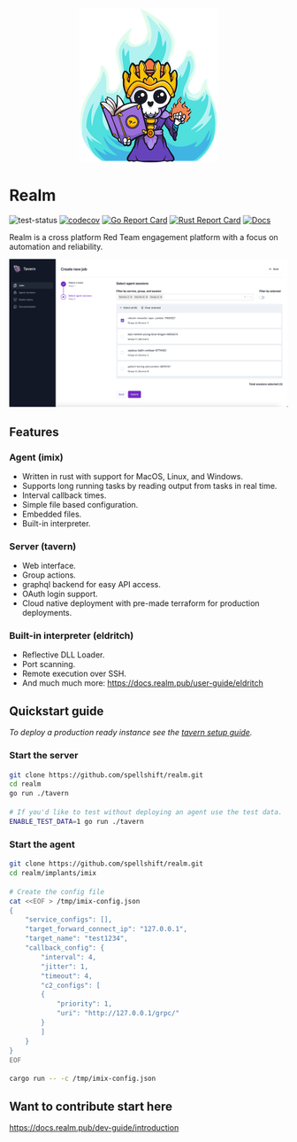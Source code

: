 
<div align="center">
 <img src="./docs/assets/img/realm_250px.png">
</div>

# Realm

![test-status](https://github.com/spellshift/realm/actions/workflows/tests.yml/badge.svg?branch=main)
[![codecov](https://codecov.io/github/spellshift/realm/branch/main/graph/badge.svg?token=KSRPHYDIE4)](https://app.codecov.io/github/spellshift/realm)
[![Go Report Card](https://goreportcard.com/badge/github.com/spellshift/realm)](https://goreportcard.com/report/github.com/spellshift/realm)
[![Rust Report Card](https://rust-reportcard.xuri.me/badge/github.com/spellshift/realm)](https://rust-reportcard.xuri.me/report/github.com/spellshift/realm)
[![Docs](https://img.shields.io/badge/read%20our-docs-informational)](https://docs.realm.pub/)

Realm is a cross platform Red Team engagement platform with a focus on automation and reliability.

![realm-logo](./docs/assets/img/realm_create_quest.png)

## Features

### Agent (imix)

- Written in rust with support for MacOS, Linux, and Windows.
- Supports long running tasks by reading output from tasks in real time.
- Interval callback times.
- Simple file based configuration.
- Embedded files.
- Built-in interpreter.

### Server (tavern)

- Web interface.
- Group actions.
- graphql backend for easy API access.
- OAuth login support.
- Cloud native deployment with pre-made terraform for production deployments.

### Built-in interpreter (eldritch)

- Reflective DLL Loader.
- Port scanning.
- Remote execution over SSH.
- And much much more: <https://docs.realm.pub/user-guide/eldritch>

## Quickstart guide

*To deploy a production ready instance see the [tavern setup guide](https://docs.realm.pub/user-guide/tavern).*

### Start the server

```bash
git clone https://github.com/spellshift/realm.git
cd realm
go run ./tavern

# If you'd like to test without deploying an agent use the test data.
ENABLE_TEST_DATA=1 go run ./tavern
```

### Start the agent

```bash
git clone https://github.com/spellshift/realm.git
cd realm/implants/imix

# Create the config file
cat <<EOF > /tmp/imix-config.json
{
    "service_configs": [],
    "target_forward_connect_ip": "127.0.0.1",
    "target_name": "test1234",
    "callback_config": {
        "interval": 4,
        "jitter": 1,
        "timeout": 4,
        "c2_configs": [
        {
            "priority": 1,
            "uri": "http://127.0.0.1/grpc/"
        }
        ]
    }
}
EOF

cargo run -- -c /tmp/imix-config.json

```

## Want to contribute start here

<https://docs.realm.pub/dev-guide/introduction>
